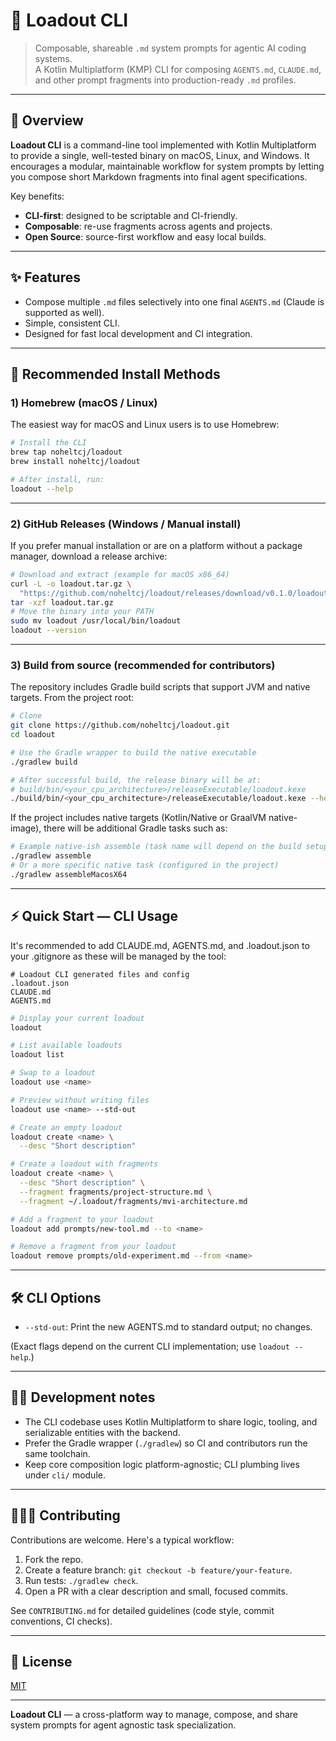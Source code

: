 # 🎒 Loadout CLI

> Composable, shareable `.md` system prompts for agentic AI coding systems.  
> A Kotlin Multiplatform (KMP) CLI for composing `AGENTS.md`, `CLAUDE.md`, and other prompt fragments into production-ready `.md` profiles.

---

## 📖 Overview

**Loadout CLI** is a command-line tool implemented with Kotlin Multiplatform to provide a single, well-tested binary on macOS, Linux, and Windows. It encourages a modular, maintainable workflow for system prompts by letting you compose short Markdown fragments into final agent specifications.

Key benefits:
- **CLI-first**: designed to be scriptable and CI-friendly.
- **Composable**: re-use fragments across agents and projects.
- **Open Source**: source-first workflow and easy local builds.

---

## ✨ Features

- Compose multiple `.md` files selectively into one final `AGENTS.md` (Claude is supported as well).
- Simple, consistent CLI.
- Designed for fast local development and CI integration.

---

## 🚀 Recommended Install Methods

### 1) Homebrew (macOS / Linux)
The easiest way for macOS and Linux users is to use Homebrew:

```bash
# Install the CLI
brew tap noheltcj/loadout
brew install noheltcj/loadout

# After install, run:
loadout --help
```

---

### 2) GitHub Releases (Windows / Manual install)
If you prefer manual installation or are on a platform without a package manager, download a release archive:

```bash
# Download and extract (example for macOS x86_64)
curl -L -o loadout.tar.gz \
  "https://github.com/noheltcj/loadout/releases/download/v0.1.0/loadout-cli-mingw-x86.tar.gz"
tar -xzf loadout.tar.gz
# Move the binary into your PATH
sudo mv loadout /usr/local/bin/loadout
loadout --version
```

---

### 3) Build from source (recommended for contributors)

The repository includes Gradle build scripts that support JVM and native targets. From the project root:

```bash
# Clone
git clone https://github.com/noheltcj/loadout.git
cd loadout

# Use the Gradle wrapper to build the native executable
./gradlew build

# After successful build, the release binary will be at:
# build/bin/<your_cpu_architecture>/releaseExecutable/loadout.kexe
./build/bin/<your_cpu_architecture>/releaseExecutable/loadout.kexe --help
```

If the project includes native targets (Kotlin/Native or GraalVM native-image), there will be additional Gradle tasks such as:

```bash
# Example native-ish assemble (task name will depend on the build setup)
./gradlew assemble
# Or a more specific native task (configured in the project)
./gradlew assembleMacosX64
```

---

## ⚡ Quick Start — CLI Usage

It's recommended to add CLAUDE.md, AGENTS.md, and .loadout.json to your .gitignore as these will be managed by the tool:

```gitignore
# Loadout CLI generated files and config
.loadout.json
CLAUDE.md
AGENTS.md
```

```bash
# Display your current loadout
loadout

# List available loadouts
loadout list

# Swap to a loadout
loadout use <name>

# Preview without writing files
loadout use <name> --std-out

# Create an empty loadout
loadout create <name> \
  --desc "Short description"

# Create a loadout with fragments
loadout create <name> \
  --desc "Short description" \
  --fragment fragments/project-structure.md \
  --fragment ~/.loadout/fragments/mvi-architecture.md

# Add a fragment to your loadout
loadout add prompts/new-tool.md --to <name>

# Remove a fragment from your loadout
loadout remove prompts/old-experiment.md --from <name>
```

---

## 🛠 CLI Options
- `--std-out`: Print the new AGENTS.md to standard output; no changes.

(Exact flags depend on the current CLI implementation; use `loadout --help`.)

---

## 🧑‍💻 Development notes

- The CLI codebase uses Kotlin Multiplatform to share logic, tooling, and serializable entities with the backend.
- Prefer the Gradle wrapper (`./gradlew`) so CI and contributors run the same toolchain.
- Keep core composition logic platform-agnostic; CLI plumbing lives under `cli/` module.

---

## 🧑‍🤝‍🧑 Contributing

Contributions are welcome. Here's a typical workflow:

1. Fork the repo.
2. Create a feature branch: `git checkout -b feature/your-feature`.
3. Run tests: `./gradlew check`.
4. Open a PR with a clear description and small, focused commits.

See `CONTRIBUTING.md` for detailed guidelines (code style, commit conventions, CI checks).

---

## 📜 License

[MIT](LICENSE)

---

**Loadout CLI** — a cross-platform way to manage, compose, and share system prompts for agent agnostic task specialization.
